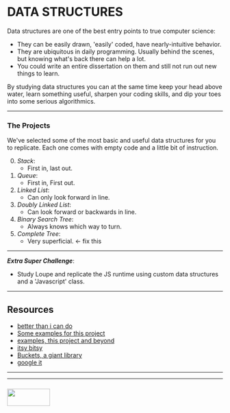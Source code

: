 # DATA STRUCTURES

Data structures are one of the best entry points to true computer science:
  * They can be easily drawn, 'easily' coded, have nearly-intuitive behavior.
  * They are ubiquitous in daily programming.  Usually behind the scenes, but knowing what's back there can help a lot.  
 * You could write an entire dissertation on them and still not run out new things to learn.
 
By studying data structures you can at the same time keep your head above water, learn something useful, sharpen your coding skills, and dip your toes into some serious algorithmics.
___
### The Projects

We've selected some of the most basic and useful data structures for you to replicate.  Each one comes with empty code and a little bit of instruction. 

0. _Stack_: 
    * First in, last out.
1. _Queue_:
    * First in, First out.
2. _Linked List_:
    * Can only look forward in line.
3. _Doubly Linked List_:
    * Can look forward or backwards in line.
4. _Binary Search Tree_:
    * Always knows which way to turn.
5. _Complete Tree_: 
    * Very superficial. <- fix this

---
_**Extra Super Challenge**_:
* Study Loupe and replicate the JS runtime using custom data structures and a 'Javascript' class.  
--- 
## Resources  
    
* [better than i can do](https://github.com/tivrama/DataStructures)
* [Some examples for this project](https://github.com/nzakas/computer-science-in-javascript/tree/master/data-structures)  
* [examples, this project and beyond](https://github.com/mgechev/javascript-algorithms/tree/master/src/data-structures)  
* [itsy bitsy](https://github.com/thejameskyle/itsy-bitsy-data-structures)  
* [Buckets, a giant library](http://mauriciosantos.github.io/Buckets-JS/)
* [google it](https://www.google.be/search?client=safari&rls=en&dcr=0&q=javascript+data+structures+github&oq=javascript+data+structures+github&gs_l=psy-ab.3..0.1236.2447.0.2588.7.7.0.0.0.0.73.493.7.7.0....0...1.1.64.psy-ab..0.7.490...0i22i30k1.0.ntymabpWP3Q)




___
___
### <a href="http://elewa.education/blog" target="_blank"><img src="https://user-images.githubusercontent.com/18554853/34921062-506450ae-f97d-11e7-875f-6feeb26ad72d.png" width="100" height="40"/></a>